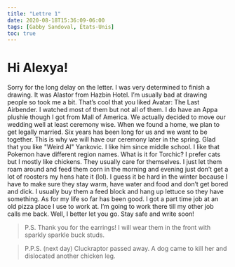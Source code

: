 ```yaml
---
title: "Lettre 1"
date: 2020-08-18T15:36:09-06:00
tags: [Gabby Sandoval, États-Unis]
toc: true
---
```

# Hi Alexya!
Sorry for the long delay on the letter. I was very determined to finish a drawing. It was Alastor from Hazbin Hotel. I’m usually bad at drawing people so took me a bit. That’s cool that you liked Avatar: The Last Airbender. I watched most of them but not all of them. I do have an Appa plushie though I got from Mall of America. We actually decided to move our wedding well at least ceremony wise. When we found a home, we plan to get legally married. Six years has been long for us and we want to be together. This is why we will have our ceremony later in the spring. Glad that you like "Weird Al" Yankovic. I like him since middle school. I like that Pokemon have different region names. What is it for Torchic? I prefer cats but I mostly like chickens. They usually care for themselves. I just let them roam around and feed them corn in the morning and evening just don’t get a lot of roosters my hens hate it (lol). I guess it be hard in the winter because I have to make sure they stay warm, have water and food and don’t get bored and dick. I usually buy them a feed block and hang up lettuce so they have something. As for my life so far has been good. I got a part time job at an old pizza place I use to work at. I’m going to work there till my other job calls me back. Well, I better let you go. Stay safe and write soon!

> P.S. Thank you for the earrings! I will wear them in the front with sparkly sparkle buck studs. 

> P.P.S. (next day) Cluckraptor passed away. A dog came to kill her and dislocated another chicken leg. 
